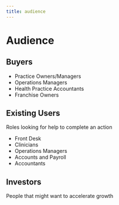 ```yaml
---
title: audience
---
```


# Audience

## Buyers

- Practice Owners/Managers
- Operations Managers
- Health Practice Accountants
- Franchise Owners

## Existing Users

Roles looking for help to complete an action

- Front Desk
- Clinicians
- Operations Managers
- Accounts and Payroll
- Accountants

## Investors

People that might want to accelerate growth
